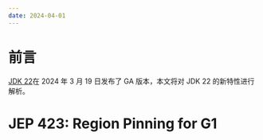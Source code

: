 ```yaml
---
date: 2024-04-01
---
```


# 前言

[JDK 22](https://openjdk.org/projects/jdk/22/)在 2024 年 3 月 19 日发布了 GA 版本，本文将对 JDK 22 的新特性进行解析。

# JEP 423: Region Pinning for G1



